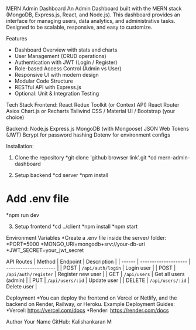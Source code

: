 MERN Admin Dashboard
An Admin Dashboard built with the MERN stack (MongoDB, Express.js, React, and Node.js). 
This dashboard provides an interface for managing users, data analytics, and administrative tasks. 
Designed to be scalable, responsive, and easy to customize.

Features

* Dashboard Overview with stats and charts
* User Management (CRUD operations)
* Authentication with JWT (Login / Register)
* Role-based Access Control (Admin vs User)
* Responsive UI with modern design
* Modular Code Structure
* RESTful API with Express.js
* Optional: Unit & Integration Testing

Tech Stack
Frontend:
React
Redux Toolkit (or Context API)
React Router
Axios
Chart.js or Recharts
Tailwind CSS / Material UI / Bootstrap (your choice)

Backend:
Node.js
Express.js
MongoDB (with Mongoose)
JSON Web Tokens (JWT)
Bcrypt for password hashing
Dotenv for environment configs

Installation:
1. Clone the repository
*git clone 'github browser link'.git
*cd mern-admin-dashboard

2. Setup backend
*cd server
*npm install
# Add .env file
*npm run dev

3. Setup frontend
*cd ../client
*npm install
*npm start

Environment Variables
*Create a .env file inside the server/ folder:
*PORT=5000
*MONGO_URI=mongodb+srv://your-db-uri
*JWT_SECRET=your_jwt_secret

API Routes
| Method | Endpoint             | Description           |
| ------ | -------------------- | --------------------- |
| POST   | `/api/auth/login`    | Login user            |
| POST   | `/api/auth/register` | Register new user     |
| GET    | `/api/users`         | Get all users (admin) |
| PUT    | `/api/users/:id`     | Update user           |
| DELETE | `/api/users/:id`     | Delete user           |

Deployment
*You can deploy the frontend on Vercel or Netlify, and the backend on Render, Railway, or Heroku.
Example Deployment Guides:
*Vercel: https://vercel.com/docs
*Render: https://render.com/docs

Author
Your Name
GitHub: Kalishankaran M
